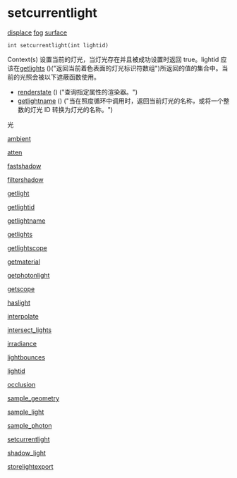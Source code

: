 # setcurrentlight

[displace](../contexts/displace.html)
[fog](../contexts/fog.html)
[surface](../contexts/surface.html)

`int setcurrentlight(int lightid)`

Context(s) 设置当前的灯光，当灯光存在并且被成功设置时返回 true。lightid 应该在[getlights](getlights.html) ()("返回当前着色表面的灯光标识符数组")所返回的值的集合中。当前的光照会被以下遮蔽函数使用。

- [renderstate](renderstate.html) () ("查询指定属性的渲染器。")
- [getlightname](getlightname.html) () ("当在照度循环中调用时，返回当前灯光的名称，或将一个整数的灯光 ID 转换为灯光的名称。")

光

[ambient](ambient.html)

[atten](atten.html)

[fastshadow](fastshadow.html)

[filtershadow](filtershadow.html)

[getlight](getlight.html)

[getlightid](getlightid.html)

[getlightname](getlightname.html)

[getlights](getlights.html)

[getlightscope](getlightscope.html)

[getmaterial](getmaterial.html)

[getphotonlight](getphotonlight.html)

[getscope](getscope.html)

[haslight](haslight.html)

[interpolate](interpolate.html)

[intersect_lights](intersect_lights.html)

[irradiance](irradiance.html)

[lightbounces](lightbounces.html)

[lightid](lightid.html)

[occlusion](occlusion.html)

[sample_geometry](sample_geometry.html)

[sample_light](sample_light.html)

[sample_photon](sample_photon.html)

[setcurrentlight](setcurrentlight.html)

[shadow_light](shadow_light.html)

[storelightexport](storelightexport.html)

